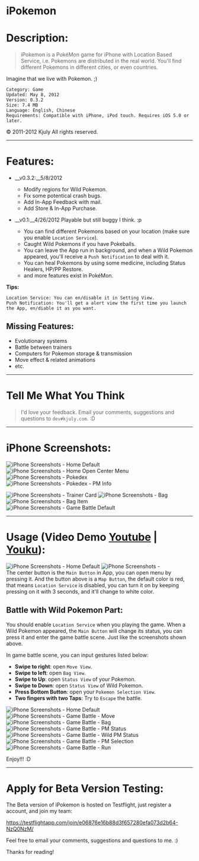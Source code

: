 iPokemon
========

# Description:

> iPokemon is a PokéMon game for iPhone with Location Based Service, i.e. Pokemons are distributed in the real world. You'll find different Pokemons in different cities, or even countries.

Imagine that we live with Pokemon. ;)


    Category: Game
    Updated: May 8, 2012
    Version: 0.3.2
    Size: 7.4 MB
    Language: English, Chinese
    Requirements: Compatible with iPhone, iPod touch. Requires iOS 5.0 or later.

© 2011-2012 Kjuly All rights reserved.

---
# Features:

* __v0.3.2:__5/8/2012
  - Modify regions for Wild Pokemon.
  - Fix some potentical crash bugs.
  - Add In-App Feedback with mail.
  - Add Store & In-App Purchase.

* __v0.1:__4/26/2012 Playable but still buggy I think. :p
  - You can find different Pokemons based on your location (make sure you enable `Location Service`).
  - Caught Wild Pokemons if you have Pokeballs.
  - You can leave the App run in background, and when a Wild Pokemon appeared, you'll receive a `Push Notification` to deal with it.
  - You can heal Pokemons by using some medicine, including Status Healers, HP/PP Restore.
  - and more features exist in PokéMon.

__Tips:__

    Location Service: You can en/disable it in Setting View.  
    Push Notification: You'll get a alert view the first time you launch the App, en/diable it as you want.

## Missing Features:

  - Evolutionary systems
  - Battle between trainers
  - Computers for Pokemon storage & transmission
  - Move effect & related animations
  - etc.

---
# Tell Me What You Think

> I'd love your feedback. Email your comments, suggestions and questions to `dev#kjuly.com`. :D

---
# iPhone Screenshots:

![iPhone Screenshots - Home Default][iPM_home_default]
![iPhone Screenshots - Home Open Center Menu][iPM_home_open_center_menu]
![iPhone Screenshots - Pokedex][iPM_pokedex]
![iPhone Screenshots - Pokedex - PM Info][iPM_pm_info]
<!--![iPhone Screenshots - Home Default][iPM_trainer_pm_info]-->
![iPhone Screenshots - Trainer Card][iPM_trainer_card]
![iPhone Screenshots - Bag][iPM_bag]
![iPhone Screenshots - Bag Item][iPM_bag_item]
![iPhone Screenshots - Game Battle Default][iPM_gamebattle_default]

---
# Usage (Video Demo [Youtube](http://www.youtube.com/watch?v=otiBQnwdt0U) | [Youku](http://v.youku.com/v_show/id_XMzkzNTE1NDQ0.html)):

![iPhone Screenshots - Home Default][iPM_home_default]
![iPhone Screenshots - ][iPM_home_pm_appeared]  
The center button is the `Main Button` in App, you can open menu by pressing it. And the button above is a `Map Button`, the default color is red, that means `Location Service` is disabled, you can turn it on by keeping pressing on it with 3 seconds, and it'll change to white color.

## Battle with Wild Pokemon Part:

  You should enable `Location Service` when you playing the game. When a Wild Pokemon appeared, the `Main Button` will change its status, you can press it and enter the game battle scene. Just like the screenshots shown above.  

  In game battle scene, you can input gestures listed below:
- __Swipe to right__: open `Move View`.
- __Swipe to left__: open `Bag View`.
- __Swipe to Up__: open `Status View` of your Pokemon.
- __Swipe to Down__: open `Status View` of Wild Pokemon.
- __Press Bottom Button__: open your `Pokemon Selection View`.
- __Two fingers with two Taps__: Try to `Escape` the battle.

![iPhone Screenshots - Home Default][iPM_gamebattle_default]
![iPhone Screenshots - Game Battle - Move][iPM_gamebattle_move]
![iPhone Screenshots - Game Battle - Bag][iPM_gamebattle_bag]
![iPhone Screenshots - Game Battle - PM Status][iPM_gamebattle_pm_status]
![iPhone Screenshots - Game Battle - Wild PM Status][iPM_gamebattle_wpm_status]
![iPhone Screenshots - Game Battle - PM Selection][iPM_gamebattle_pms]
![iPhone Screenshots - Game Battle - Run][iPM_gamebattle_run]

Enjoy!!! :D

---
# Apply for Beta Version Testing:

The Beta version of iPokemon is hosted on Testflight, just register a account, and join my team:

<a href="https://testflightapp.com/join/e06876e16b88d3f657280efa073d2b64-NzQ0NzM/">https://testflightapp.com/join/e06876e16b88d3f657280efa073d2b64-NzQ0NzM/</a>

Feel free to email your comments, suggestions and questions to me. :)

Thanks for reading!


[iPM_home_default]: https://github.com/Kjuly/iPokemon/raw/gh-pages/images/iPM/iPM_home_default.png
[iPM_home_open_center_menu]: https://github.com/Kjuly/iPokemon/raw/gh-pages/images/iPM/iPM_home_open_center_menu.png
[iPM_pokedex]: https://github.com/Kjuly/iPokemon/raw/gh-pages/images/iPM/iPM_pokedex.png
[iPM_pm_info]: https://github.com/Kjuly/iPokemon/raw/gh-pages/images/iPM/iPM_pm_info.png
[iPM_trainer_pm_info]: https://github.com/Kjuly/iPokemon/raw/gh-pages/images/iPM/iPM_trainer_pm_info.png
[iPM_trainer_card]: https://github.com/Kjuly/iPokemon/raw/gh-pages/images/iPM/iPM_trainer_card.png
[iPM_bag]: https://github.com/Kjuly/iPokemon/raw/gh-pages/images/iPM/iPM_bag.png
[iPM_bag_item]: https://github.com/Kjuly/iPokemon/raw/gh-pages/images/iPM/iPM_bag_item.png
[iPM_gamebattle_default]: https://github.com/Kjuly/iPokemon/raw/gh-pages/images/iPM/iPM_gamebattle_default.png

[iPM_gamebattle_bag]: https://github.com/Kjuly/iPokemon/raw/gh-pages/images/iPM/iPM_gamebattle_bag.png
[iPM_gamebattle_move]: https://github.com/Kjuly/iPokemon/raw/gh-pages/images/iPM/iPM_gamebattle_move.png
[iPM_gamebattle_pm_status]: https://github.com/Kjuly/iPokemon/raw/gh-pages/images/iPM/iPM_gamebattle_pm_status.png
[iPM_gamebattle_pms]: https://github.com/Kjuly/iPokemon/raw/gh-pages/images/iPM/iPM_gamebattle_pms.png
[iPM_gamebattle_run]: https://github.com/Kjuly/iPokemon/raw/gh-pages/images/iPM/iPM_gamebattle_run.png
[iPM_gamebattle_wpm_status]: https://github.com/Kjuly/iPokemon/raw/gh-pages/images/iPM/iPM_gamebattle_wpm_status.png
[iPM_home_pm_appeared]: https://github.com/Kjuly/iPokemon/raw/gh-pages/images/iPM/iPM_home_pm_appeared.png


